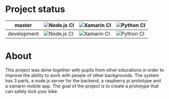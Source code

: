 # Project status
| master      | ![Node.js CI](https://github.com/Dachshund77/BicycleRackV2/workflows/Node.js%20CI/badge.svg?branch=master&event=push)      | ![Xamarin CI](https://github.com/Dachshund77/BicycleRackV2/workflows/Xamarin%20CI/badge.svg?branch=master&event=push)      | ![Python CI](https://github.com/Dachshund77/BicycleRackV2/workflows/Python%20CI/badge.svg?branch=master&event=push)      |
| ----------- | -------------------------------------------------------------------------------------------------------------------------- | -------------------------------------------------------------------------------------------------------------------------- | -----------------------------------------------------------------------------------------------------------------------  |
| development | ![Node.js CI](https://github.com/Dachshund77/BicycleRackV2/workflows/Node.js%20CI/badge.svg?branch=development&event=push&kill_cache=1) | ![Xamarin CI](https://github.com/Dachshund77/BicycleRackV2/workflows/Xamarin%20CI/badge.svg?branch=development&event=push) | ![Python CI](https://github.com/Dachshund77/BicycleRackV2/workflows/Python%20CI/badge.svg?branch=development&event=push) |

# About
This project was done together with pupils from other educations in order to improve the ability to work with people of other backgrounds. The system has 3 parts, a node.js server for the backend, a raspberry pi prototype and a xamarin mobile app. The goal of the project is to create a prototype that can safely lock your bike.
